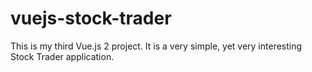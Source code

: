 # vuejs-stock-trader
This is my third Vue.js 2 project. It is a very simple, yet very interesting Stock Trader application.
